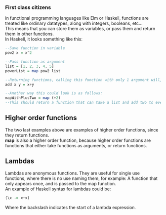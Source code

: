 ### First class citizens

in functional programming languages like Elm or Haskell, functions are treated like ordinary datatypes, along with integers, booleans, etc...  
This means that you can store them as variables, or pass them and return them in other functions.  
In Haskell, it looks something like this:  
```haskell
--Save function in variable
pow2 x = x^2

--Pass function as argument
list = [1, 2, 3, 4, 5]
powerList = map pow2 list

--Returning functions, calling this function with only 1 argument will, due to functions with multiple parameters being curried, return a function that can take the other argument
add x y = x+y

--Another way this could look is as follows:
mapWithPlusTwo = map (+2)
--This should return a function that can take a list and add two to every entry.

```  

## Higher order functions
The two last examples above are examples of higher order functions, since they return functions.  
**map** is also a higher order function, because higher order functions are functions that either take functions as arguments, or return functions.

## Lambdas
Lambdas are anonymous functions. They are useful for single use functions, where there is no use naming them, for example: A function that only appears once, and is passed to the map function.  
An example of Haskell syntax for lambdas could be:
```haskell
(\x -> x+x)
```  
Where the backslash indicates the start of a lambda expression.